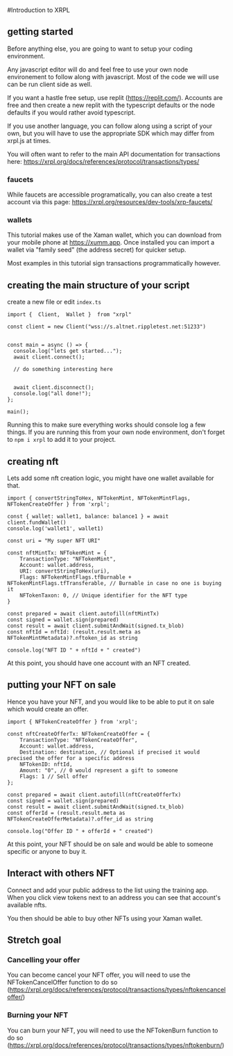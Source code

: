 #Introduction to XRPL

## getting started

Before anything else, you are going to want to setup your coding environment.

Any javascript editor will do and feel free to use your own node environement to follow along with javascript. Most of the code we will use can be run client side as well. 

If you want a hastle free setup, use replit (https://replit.com/). Accounts are free and then create a new replit with the typescript defaults or the node defaults if you would rather avoid typescript.

If you use another language, you can follow along using a script of your own, but you will have to use the appropriate SDK which may differ from xrpl.js at times.

You will often want to refer to the main API documentation for transactions here: https://xrpl.org/docs/references/protocol/transactions/types/


### faucets

While faucets are accessible programatically, you can also create a test account via this page: https://xrpl.org/resources/dev-tools/xrp-faucets/


### wallets

This tutorial makes use of the Xaman wallet, which you can download from your mobile phone at https://xumm.app. 
Once installed you can import a wallet via "family seed" (the address secret) for quicker setup. 

Most examples in this tutorial sign transactions programmatically however. 


## creating the main structure of your script 

create a new file or edit `index.ts`

    import {  Client,  Wallet }  from "xrpl" 
    
    const client = new Client("wss://s.altnet.rippletest.net:51233")


    const main = async () => {
      console.log("lets get started...");
      await client.connect();

      // do something interesting here

  
      await client.disconnect();
      console.log("all done!");
    };

    main();

Running this to make sure everything works should console log a few things.
If you are running this from your own node environment, don't forget to `npm i xrpl` to add it to your project.


## creating nft 

Lets add some nft creation logic, you might have one wallet available for that.

    import { convertStringToHex, NFTokenMint, NFTokenMintFlags, NFTokenCreateOffer } from 'xrpl';
    
    const { wallet: wallet1, balance: balance1 } = await client.fundWallet()    
    console.log('wallet1', wallet1)

    const uri = "My super NFT URI"

    const nftMintTx: NFTokenMint = {
        TransactionType: "NFTokenMint",
        Account: wallet.address,
        URI: convertStringToHex(uri),
        Flags: NFTokenMintFlags.tfBurnable + NFTokenMintFlags.tfTransferable, // Burnable in case no one is buying it
        NFTokenTaxon: 0, // Unique identifier for the NFT type
    }

    const prepared = await client.autofill(nftMintTx)
    const signed = wallet.sign(prepared)
    const result = await client.submitAndWait(signed.tx_blob)
    const nftId = nftId: (result.result.meta as NFTokenMintMetadata)?.nftoken_id as string

    console.log("NFT ID " + nftId + " created")

At this point, you should have one account with an NFT created.

## putting your NFT on sale

Hence you have your NFT, and you would like to be able to put it on sale which would create an offer.

    import { NFTokenCreateOffer } from 'xrpl';
    
    const nftCreateOfferTx: NFTokenCreateOffer = {
        TransactionType: "NFTokenCreateOffer",
        Account: wallet.address,
        Destination: destination, // Optional if precised it would precised the offer for a specific address
        NFTokenID: nftId,
        Amount: "0", // 0 would represent a gift to someone
        Flags: 1 // Sell offer
    };

    const prepared = await client.autofill(nftCreateOfferTx)
    const signed = wallet.sign(prepared)
    const result = await client.submitAndWait(signed.tx_blob)
    const offerId = (result.result.meta as NFTokenCreateOfferMetadata)?.offer_id as string

    console.log("Offer ID " + offerId + " created")

At this point, your NFT should be on sale and would be able to someone specific or anyone to buy it.

## Interact with others NFT

Connect and add your public address to the list using the training app. 
When you click view tokens next to an address you can see that account's available nfts.

You then should be able to buy other NFTs using your Xaman wallet.

## Stretch goal

### Cancelling your offer
You can become cancel your NFT offer, you will need to use the NFTokenCancelOffer function to do so (https://xrpl.org/docs/references/protocol/transactions/types/nftokencanceloffer/)

### Burning your NFT
You can burn your NFT, you will need to use the NFTokenBurn function to do so (https://xrpl.org/docs/references/protocol/transactions/types/nftokenburn/)
